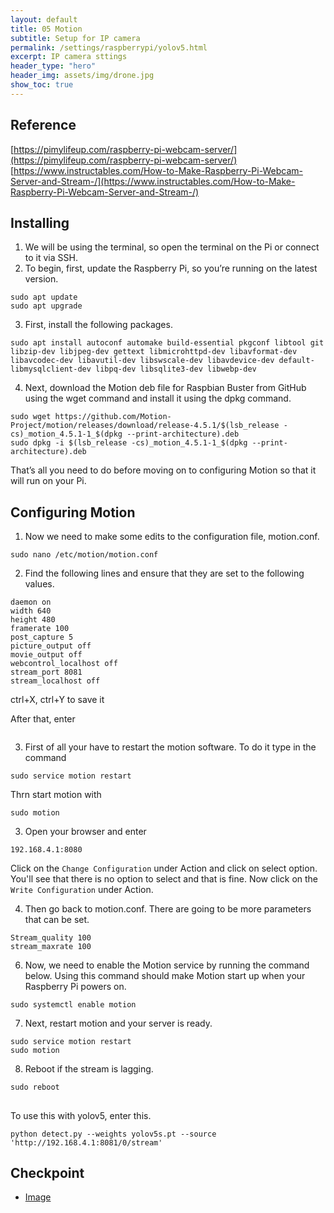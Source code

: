 ```yaml
---
layout: default
title: 05 Motion
subtitle: Setup for IP camera
permalink: /settings/raspberrypi/yolov5.html
excerpt: IP camera sttings
header_type: "hero"
header_img: assets/img/drone.jpg
show_toc: true
---
```


## Reference
[https://pimylifeup.com/raspberry-pi-webcam-server/](https://pimylifeup.com/raspberry-pi-webcam-server/)
[https://www.instructables.com/How-to-Make-Raspberry-Pi-Webcam-Server-and-Stream-/](https://www.instructables.com/How-to-Make-Raspberry-Pi-Webcam-Server-and-Stream-/)

## Installing
1. We will be using the terminal, so open the terminal on the Pi or connect to it via SSH.
2. To begin, first, update the Raspberry Pi, so you’re running on the latest version.
```
sudo apt update
sudo apt upgrade
```

3. First, install the following packages.
```
sudo apt install autoconf automake build-essential pkgconf libtool git libzip-dev libjpeg-dev gettext libmicrohttpd-dev libavformat-dev libavcodec-dev libavutil-dev libswscale-dev libavdevice-dev default-libmysqlclient-dev libpq-dev libsqlite3-dev libwebp-dev
```

4. Next, download the Motion deb file for Raspbian Buster from GitHub using the wget command and install it using the dpkg command.
```
sudo wget https://github.com/Motion-Project/motion/releases/download/release-4.5.1/$(lsb_release -cs)_motion_4.5.1-1_$(dpkg --print-architecture).deb
sudo dpkg -i $(lsb_release -cs)_motion_4.5.1-1_$(dpkg --print-architecture).deb
```

That’s all you need to do before moving on to configuring Motion so that it will run on your Pi.

## Configuring Motion
1. Now we need to make some edits to the configuration file, motion.conf.
```
sudo nano /etc/motion/motion.conf
```

2. Find the following lines and ensure that they are set to the following values.
```
daemon on
width 640
height 480
framerate 100
post_capture 5
picture_output off
movie_output off
webcontrol_localhost off
stream_port 8081
stream_localhost off
```
ctrl+X, ctrl+Y to save it

After that, enter
```

```

3. First of all your have to restart the motion software. To do it type in the command 
```
sudo service motion restart
```
Thrn start motion with 
```
sudo motion
```

3. Open your browser and enter 
```
192.168.4.1:8080
```
Click on the `Change Configuration` under Action and click on select option. You'll see that there is no option to select and that is fine. Now click on the `Write Configuration` under Action.

4. Then go back to motion.conf. There are going to be more parameters that can be set.
```
Stream_quality 100
stream_maxrate 100
```

6. Now, we need to enable the Motion service by running the command below.
Using this command should make Motion start up when your Raspberry Pi powers on.
```
sudo systemctl enable motion
```

7. Next, restart motion and your server is ready.
```
sudo service motion restart
sudo motion
```

8. Reboot if the stream is lagging.
```
sudo reboot
```

## 
To use this with yolov5, enter this.
```
python detect.py --weights yolov5s.pt --source 'http://192.168.4.1:8081/0/stream'  
``` 

## Checkpoint
- [Image](https://rice.box.com/s/v6cqf1latlzf81486hab544jlbu6w94z)